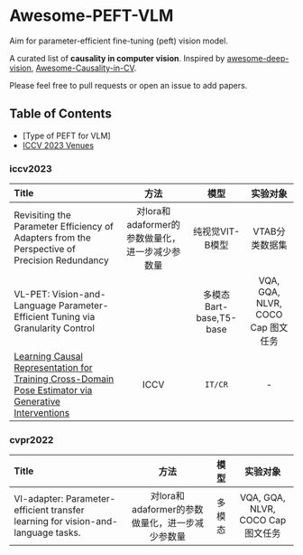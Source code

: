 # Awesome-PEFT-VLM
Aim for parameter-efficient fine-tuning (peft) vision model.

A curated list of **causality in computer vision**. Inspired by [awesome-deep-vision](https://github.com/kjw0612/awesome-deep-vision), [Awesome-Causality-in-CV](https://github.com/Wangt-CN/Awesome-Causality-in-CV).

Please feel free to pull requests or open an issue to add papers.


## Table of Contents

- [Type of PEFT for VLM]
- [ICCV 2023 Venues](#iccv2023)



### iccv2023

| Title | 方法 | 模型 | 实验对象 |
|:-------------------------------------------------------------------------------------------------------------------------------- |:-----:|:-------:|:----:|
| Revisiting the Parameter Efficiency of Adapters from the Perspective of Precision Redundancy |  对lora和adaformer的参数做量化，进一步减少参数量  | 纯视觉VIT-B模型  | VTAB分类数据集   |
| VL-PET: Vision-and-Language Parameter-Efficient Tuning via Granularity Control |     |   多模态Bart-base,T5-base   |  VQA, GQA, NLVR, COCO Cap 图文任务 |
| [Learning Causal Representation for Training Cross-Domain Pose Estimator via Generative Interventions](https://openaccess.thecvf.com/content/ICCV2021/papers/Zhang_Learning_Causal_Representation_for_Training_Cross-Domain_Pose_Estimator_via_Generative_ICCV_2021_paper.pdf) | ICCV | `IT/CR`     | -  |

### cvpr2022
| Title | 方法 | 模型 | 实验对象 |
|:-------------------------------------------------------------------------------------------------------------------------------- |:-----:|:-------:|:----:|
| Vl-adapter: Parameter-efficient transfer learning for vision-and-language tasks. |  对lora和adaformer的参数做量化，进一步减少参数量  | 多模态  |  VQA, GQA, NLVR, COCO Cap 图文任务   |



